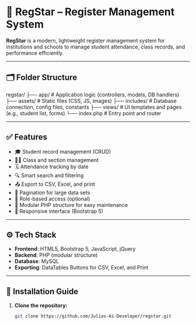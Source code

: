 # 📘 RegStar – Register Management System

**RegStar** is a modern, lightweight register management system for institutions and schools to manage student attendance, class records, and performance efficiently.

---

## 🗂️ Folder Structure

regstar/
├── app/ # Application logic (controllers, models, DB handlers)
├── assets/ # Static files (CSS, JS, images)
├── includes/ # Database connection, config files, constants
├── views/ # UI templates and pages (e.g., student list, forms)
└── index.php # Entry point and router

---

## ✅ Features

- 🎓 Student record management (CRUD)
- 🧑‍🏫 Class and section management
- 🗓️ Attendance tracking by date
- 🔍 Smart search and filtering
- 📤 Export to CSV, Excel, and print
- 🧾 Pagination for large data sets
- 🔐 Role-based access (optional)
- 🧩 Modular PHP structure for easy maintenance
- 📱 Responsive interface (Bootstrap 5)

---

## ⚙️ Tech Stack

- **Frontend**: HTML5, Bootstrap 5, JavaScript, jQuery
- **Backend**: PHP (modular structure)
- **Database**: MySQL
- **Exporting**: DataTables Buttons for CSV, Excel, and Print

---

## 🔧 Installation Guide

1. **Clone the repository:**
   ```bash
   git clone https://github.com/Julias-Ai-Developer/regstar.git
